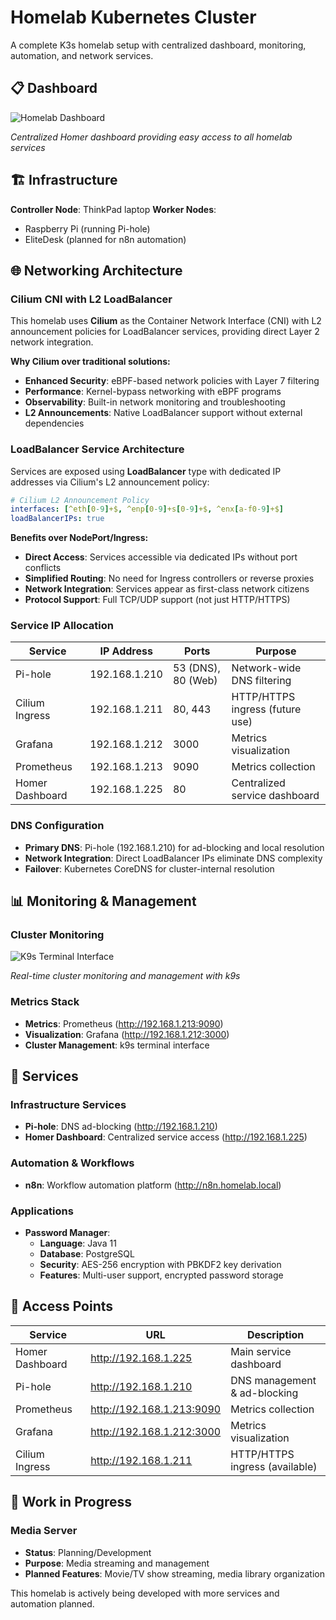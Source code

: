# Homelab Kubernetes Cluster

A complete K3s homelab setup with centralized dashboard, monitoring, automation, and network services.

## 📋 Dashboard

![Homelab Dashboard](screenshots/homelab-dashboard.png)

*Centralized Homer dashboard providing easy access to all homelab services*

## 🏗️ Infrastructure

**Controller Node**: ThinkPad laptop
**Worker Nodes**: 
- Raspberry Pi (running Pi-hole)
- EliteDesk (planned for n8n automation)

## 🌐 Networking Architecture

### Cilium CNI with L2 LoadBalancer
This homelab uses **Cilium** as the Container Network Interface (CNI) with L2 announcement policies for LoadBalancer services, providing direct Layer 2 network integration.

**Why Cilium over traditional solutions:**
- **Enhanced Security**: eBPF-based network policies with Layer 7 filtering
- **Performance**: Kernel-bypass networking with eBPF programs
- **Observability**: Built-in network monitoring and troubleshooting
- **L2 Announcements**: Native LoadBalancer support without external dependencies

### LoadBalancer Service Architecture
Services are exposed using **LoadBalancer** type with dedicated IP addresses via Cilium's L2 announcement policy:

```yaml
# Cilium L2 Announcement Policy
interfaces: [^eth[0-9]+$, ^enp[0-9]+s[0-9]+$, ^enx[a-f0-9]+$]
loadBalancerIPs: true
```

**Benefits over NodePort/Ingress:**
- **Direct Access**: Services accessible via dedicated IPs without port conflicts
- **Simplified Routing**: No need for Ingress controllers or reverse proxies  
- **Network Integration**: Services appear as first-class network citizens
- **Protocol Support**: Full TCP/UDP support (not just HTTP/HTTPS)

### Service IP Allocation
| Service | IP Address | Ports | Purpose |
|---------|------------|-------|---------|
| Pi-hole | 192.168.1.210 | 53 (DNS), 80 (Web) | Network-wide DNS filtering |
| Cilium Ingress | 192.168.1.211 | 80, 443 | HTTP/HTTPS ingress (future use) |
| Grafana | 192.168.1.212 | 3000 | Metrics visualization |
| Prometheus | 192.168.1.213 | 9090 | Metrics collection |
| Homer Dashboard | 192.168.1.225 | 80 | Centralized service dashboard |

### DNS Configuration
- **Primary DNS**: Pi-hole (192.168.1.210) for ad-blocking and local resolution
- **Network Integration**: Direct LoadBalancer IPs eliminate DNS complexity
- **Failover**: Kubernetes CoreDNS for cluster-internal resolution

## 📊 Monitoring & Management

### Cluster Monitoring
![K9s Terminal Interface](screenshots/k9s.png)

*Real-time cluster monitoring and management with k9s*

### Metrics Stack
- **Metrics**: Prometheus (http://192.168.1.213:9090)
- **Visualization**: Grafana (http://192.168.1.212:3000)
- **Cluster Management**: k9s terminal interface

## 🚀 Services

### Infrastructure Services
- **Pi-hole**: DNS ad-blocking (http://192.168.1.210)
- **Homer Dashboard**: Centralized service access (http://192.168.1.225)

### Automation & Workflows
- **n8n**: Workflow automation platform (http://n8n.homelab.local)

### Applications
- **Password Manager**: 
  - **Language**: Java 11
  - **Database**: PostgreSQL  
  - **Security**: AES-256 encryption with PBKDF2 key derivation
  - **Features**: Multi-user support, encrypted password storage

## 🔧 Access Points

| Service | URL | Description |
|---------|-----|-------------|
| Homer Dashboard | http://192.168.1.225 | Main service dashboard |
| Pi-hole | http://192.168.1.210 | DNS management & ad-blocking |
| Prometheus | http://192.168.1.213:9090 | Metrics collection |
| Grafana | http://192.168.1.212:3000 | Metrics visualization |
| Cilium Ingress | http://192.168.1.211 | HTTP/HTTPS ingress (available) |

## 🚧 Work in Progress

### Media Server
- **Status**: Planning/Development
- **Purpose**: Media streaming and management
- **Planned Features**: Movie/TV show streaming, media library organization

This homelab is actively being developed with more services and automation planned.